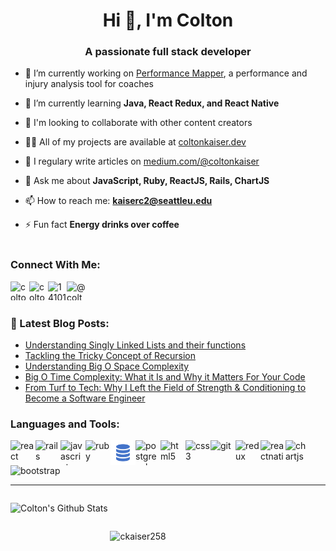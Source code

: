 <h1 align="center">Hi 👋, I'm Colton</h1>

<h3 align="center">A passionate full stack developer</h3>

- 🔭 I’m currently working on [Performance Mapper](https://github.com/ckaiser258/Final_Project_Frontend), a performance and injury analysis tool for coaches

- 🌱 I’m currently learning **Java, React Redux, and React Native**

- 👯 I'm looking to collaborate with other content creators

- 👨‍💻 All of my projects are available at [coltonkaiser.dev](coltonkaiser.dev)

- 📝 I regulary write articles on [medium.com/@coltonkaiser](medium.com/@coltonkaiser)

- 💬 Ask me about **JavaScript, Ruby, ReactJS, Rails, ChartJS**

- 📫 How to reach me: **kaiserc2@seattleu.edu**

- ⚡ Fun fact **Energy drinks over coffee**
  <br />
    <br />

### Connect With Me:

<p>
<a href="https://dev.to/coltonkaiser" target="blank"><img align="left" src="https://cdn.jsdelivr.net/npm/simple-icons@3.0.1/icons/dev-dot-to.svg" alt="coltonkaiser" height="30" width="30" /></a>
<a href="https://linkedin.com/in/coltonkaiser" target="blank"><img align="left" src="https://cdn.jsdelivr.net/npm/simple-icons@3.0.1/icons/linkedin.svg" alt="coltonkaiser" height="30" width="30" /></a>
<a href="https://stackoverflow.com/users/14101913" target="blank"><img align="left" src="https://cdn.jsdelivr.net/npm/simple-icons@3.0.1/icons/stackoverflow.svg" alt="14101913" height="30" width="30" /></a>
<a href="https://medium.com/@coltonkaiser" target="blank"><img align="left" src="https://cdn.jsdelivr.net/npm/simple-icons@3.0.1/icons/medium.svg" alt="@coltonkaiser" height="30" width="30" /></a>
  </p>
  <br />
  <br />

### 📕 Latest Blog Posts:
<!-- BLOG-POST-LIST:START -->
- [Understanding Singly Linked Lists and their functions](https://medium.com/javascript-in-plain-english/understanding-singly-linked-lists-and-their-functions-ae8f2e53f92d?source=rss-f68e8e1bdbb9------2)
- [Tackling the Tricky Concept of Recursion](https://levelup.gitconnected.com/tackling-the-tricky-concept-of-recursion-d8608817f520?source=rss-f68e8e1bdbb9------2)
- [Understanding Big O Space Complexity](https://medium.com/datadriveninvestor/understanding-big-o-space-complexity-6826478e5a9f?source=rss-f68e8e1bdbb9------2)
- [Big O Time Complexity: What it Is and Why it Matters For Your Code](https://levelup.gitconnected.com/big-o-time-complexity-what-it-is-and-why-it-matters-for-your-code-6c08dd97ad59?source=rss-f68e8e1bdbb9------2)
- [From Turf to Tech: Why I Left the Field of Strength & Conditioning to Become a Software Engineer](https://medium.com/@coltonkaiser/from-turf-to-tech-why-i-left-the-field-of-strength-conditioning-to-become-a-software-engineer-216732f4ea4f?source=rss-f68e8e1bdbb9------2)
<!-- BLOG-POST-LIST:END -->

### Languages and Tools:
<p align="left">
  <img src="https://devicons.github.io/devicon/devicon.git/icons/react/react-original-wordmark.svg" alt="react" align="left" width="40" height="40"/>
  <img src="https://devicons.github.io/devicon/devicon.git/icons/rails/rails-original-wordmark.svg" alt="rails" align="left" width="40" height="40"/>
 <img src="https://devicons.github.io/devicon/devicon.git/icons/javascript/javascript-original.svg" align="left" alt="javascript" width="40" height="40"/>
  <img src="https://devicons.github.io/devicon/devicon.git/icons/ruby/ruby-original-wordmark.svg" alt="ruby" align="left" width="40" height="40"/>
  <img src="https://raw.githubusercontent.com/github/explore/80688e429a7d4ef2fca1e82350fe8e3517d3494d/topics/sql/sql.png" alt="ruby" align="left" width="40" height="40"/>
  <img src="https://devicons.github.io/devicon/devicon.git/icons/postgresql/postgresql-original-wordmark.svg" alt="postgresql" align="left" width="40" height="40"/>
  <img src="https://devicons.github.io/devicon/devicon.git/icons/html5/html5-original-wordmark.svg" alt="html5" align="left" width="40" height="40"/><img src="https://devicons.github.io/devicon/devicon.git/icons/css3/css3-original-wordmark.svg" alt="css3" align="left" width="40" height="40"/> <img src="https://www.vectorlogo.zone/logos/git-scm/git-scm-icon.svg" alt="git" align="left" width="40" height="40"/> <img src="https://devicons.github.io/devicon/devicon.git/icons/redux/redux-original.svg" alt="redux" align="left" width="40" height="40"/>
    <img src="https://reactnative.dev/img/header_logo.svg" alt="reactnative" align="left" width="40" height="40"/>
  <img src="https://www.chartjs.org/media/logo-title.svg" alt="chartjs" align="left" width="40" height="40"/>
<img src="https://devicons.github.io/devicon/devicon.git/icons/bootstrap/bootstrap-plain.svg" alt="bootstrap" width="40" height="40"/></p>

---

<p style="display: inline-block" align="center"><img alt="Colton's Github Stats" src="https://github-readme-stats.vercel.app/api?username=ckaiser258&show_icons=true&hide_border=true&hide=stars"/></p>
 <p  style="padding-right: 19% " align="center"><img src="https://github-readme-stats.vercel.app/api/top-langs/?username=ckaiser258&layout=compact&hide=html&hide_border=true" alt="ckaiser258" /></p>
